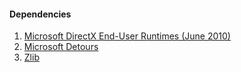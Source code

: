 #### Dependencies

1. [Microsoft DirectX End-User Runtimes (June 2010)](https://www.microsoft.com/en-us/download/details.aspx?id=8109/)
2. [Microsoft Detours](https://github.com/microsoft/Detours)
3. [Zlib](https://zlib.net/)

